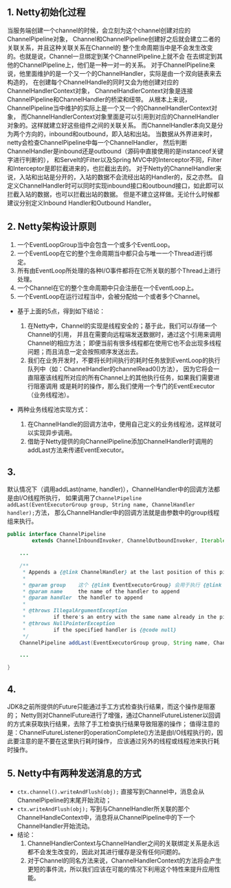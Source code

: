 ## 1. Netty初始化过程
当服务端创建一个channel的时候，会立刻为这个channel创建对应的ChannelPipeline对象，
Channel和ChannelPipeline创建好之后就会建立二者的关联关系，并且这种关联关系在Channel的
整个生命周期当中是不会发生改变的。也就是说，Channel一旦绑定到某个ChannelPipeline上就不会
在去绑定到其他的ChannelPipeline上，他们是一种一对一的关系。
对于ChannelPipeline来说，他里面维护的是一个又一个的ChannelHandler，实际是由一个双向链表来去构造的，
在创建每个ChannelHandle的同时又会为他创建对应的ChannelHandlerContext对象，
ChannelHandlerContext对象是连接ChannelPipeline和ChannelHandler的桥梁和纽带。
从根本上来说，ChannelPipeline当中维护的实际上是一个又一个的ChannelHandlerContext对象，
而ChannelHandlerContext对象里面是可以引用到对应的ChannelHandler对象的。这样就建立好这些组件之间的关联关系。
而ChannelHandler本向又是分为两个方向的，inbound和outbound，即入站和出站。
当数据从外界进来时，netty会检查ChannelPipeline中每一个ChannelHandler，
然后判断ChannelHandler是inbound还是outbound（源码中直接使用的是instanceof关键字进行判断的），
和Servelt的Filter以及Spring MVC中的Interceptor不同，Filter和Interceptor是即拦截进来的，也拦截出去的。
对于Netty的ChannelHandler来说，入站和出站是分开的，入站的数据不会流经出站的Handler的，反之亦然。
自定义ChannelHandler时可以同时实现inbound接口和outbound接口，如此即可以拦截入站的数据，也可以拦截出站的数据。
但是不建立这样做。无论什么时候都建议分别定义Inbound Handler和Outbound Handler。

## 2. Netty架构设计原则
  1. 一个EventLoopGroup当中会包含一个或多个EventLoop。
  2. 一个EventLoop在它的整个生命周期当中都只会与唯一一个Thread进行绑定。
  3. 所有由EventLoop所处理的各种I/O事件都将在它所关联的那个Thread上进行处理。
  4. 一个Channel在它的整个生命周期中只会注册在一个EventLoop上。
  5. 一个EventLoop在运行过程当中，会被分配给一个或者多个Channel。

* 基于上面的5点，得到如下结论：
  1. 在Netty中，Channel的实现是线程安全的；基于此，我们可以存储一个Channel的引用，
  并且在需要向远程端发送数据时，通过这个引用来调用Channel的相应方法；
  即便当前有很多线程都在使用它也不会出现多线程问题；而且消息一定会按照顺序发送出去。
  2. 我们在业务开发时，不要将长时间执行的耗时任务放到EventLoop的执行队列中（如：ChannelHandler的channelRead0()方法），
  因为它将会一直阻塞该线程所对应的所有Channel上的其他执行任务，如果我们需要进行阻塞调用
  或是耗时的操作，那么我们使用一个专门的EventExecutor（业务线程池）。

* 两种业务线程池实现方式：
  1. 在ChannelHandle的回调方法中，使用自己定义的业务线程池，这样就可以实现异步调用。
  2. 借助于Netty提供的向ChannelPipeline添加ChannelHandler时调用的addLast方法来传递EventExecutor。

## 3. 
默认情况下（调用addLast(name, handler)），ChannelHandler中的回调方法都是由I/O线程所执行，
如果调用了```ChannelPipeline addLast(EventExecutorGroup group, String name, ChannelHandler handler);```方法，
那么ChannelHandler中的回调方法就是由参数中的group线程组来执行。
```java
public interface ChannelPipeline
        extends ChannelInboundInvoker, ChannelOutboundInvoker, Iterable<Entry<String, ChannelHandler>> {

    ...

    /**
     * Appends a {@link ChannelHandler} at the last position of this pipeline.
     *
     * @param group    这个 {@link EventExecutorGroup} 会用于执行 {@link ChannelHandler} 中的方法
     * @param name     the name of the handler to append
     * @param handler  the handler to append
     *
     * @throws IllegalArgumentException
     *         if there's an entry with the same name already in the pipeline
     * @throws NullPointerException
     *         if the specified handler is {@code null}
     */
    ChannelPipeline addLast(EventExecutorGroup group, String name, ChannelHandler handler);

    ...

}
```

## 4. 
JDK8之前所提供的Future只能通过手工方式检查执行结果，而这个操作是阻塞的；
Netty则对ChannelFuture进行了增强，通过ChannelFutureListener以回调的方式来获取执行结果，去除了手工检查执行结果导致阻塞的操作；
值得注意的是：ChannelFutureListener的operationComplete()方法是由I/O线程执行的，因此要注意的是不要在这里执行耗时操作，
应该通过另外的线程或线程池来执行耗时操作。

## 5. Netty中有两种发送消息的方式
* ```ctx.channel().writeAndFlush(obj);``` 直接写到Channel中，消息会从ChannelPipeline的末尾开始流动；
* ```ctx.writeAndFlush(obj);``` 写到与ChannelHandler所关联的那个ChannelHandleContext中，消息将从ChannelPipeline中的下一个ChannelHandler开始流动。
* 结论：
  1. ChannelHandlerContext与ChannelHandler之间的关联绑定关系是永远都不会发生改变的，因此对其进行缓存是没有任何问题的。
  2. 对于Channel的同名方法来说，ChannelHandlerContext的方法将会产生更短的事件流，所以我们应该在可能的情况下利用这个特性来提升应用性能。

